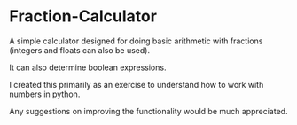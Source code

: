 # Fraction-Calculator

A simple calculator designed for doing basic arithmetic with fractions (integers and floats can also be used). 

It can also determine boolean expressions.

I created this primarily as an exercise to understand how to work with numbers in python.

Any suggestions on improving the functionality would be much appreciated.

